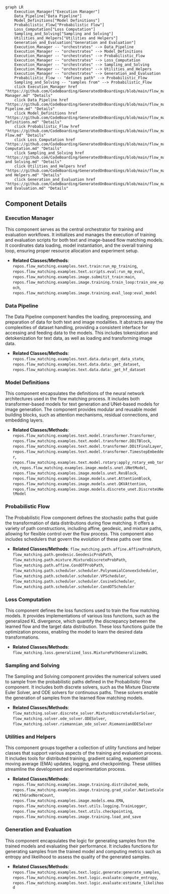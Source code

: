 ```mermaid
graph LR
    Execution_Manager["Execution Manager"]
    Data_Pipeline["Data Pipeline"]
    Model_Definitions["Model Definitions"]
    Probabilistic_Flow["Probabilistic Flow"]
    Loss_Computation["Loss Computation"]
    Sampling_and_Solving["Sampling and Solving"]
    Utilities_and_Helpers["Utilities and Helpers"]
    Generation_and_Evaluation["Generation and Evaluation"]
    Execution_Manager -- "orchestrates" --> Data_Pipeline
    Execution_Manager -- "orchestrates" --> Model_Definitions
    Execution_Manager -- "orchestrates" --> Probabilistic_Flow
    Execution_Manager -- "orchestrates" --> Loss_Computation
    Execution_Manager -- "orchestrates" --> Sampling_and_Solving
    Execution_Manager -- "orchestrates" --> Utilities_and_Helpers
    Execution_Manager -- "orchestrates" --> Generation_and_Evaluation
    Probabilistic_Flow -- "defines path" --> Probabilistic_Flow
    Sampling_and_Solving -- "samples from" --> Probabilistic_Flow
    click Execution_Manager href "https://github.com/CodeBoarding/GeneratedOnBoardings/blob/main/flow_matching/Execution Manager.md" "Details"
    click Data_Pipeline href "https://github.com/CodeBoarding/GeneratedOnBoardings/blob/main/flow_matching/Data Pipeline.md" "Details"
    click Model_Definitions href "https://github.com/CodeBoarding/GeneratedOnBoardings/blob/main/flow_matching/Model Definitions.md" "Details"
    click Probabilistic_Flow href "https://github.com/CodeBoarding/GeneratedOnBoardings/blob/main/flow_matching/Probabilistic Flow.md" "Details"
    click Loss_Computation href "https://github.com/CodeBoarding/GeneratedOnBoardings/blob/main/flow_matching/Loss Computation.md" "Details"
    click Sampling_and_Solving href "https://github.com/CodeBoarding/GeneratedOnBoardings/blob/main/flow_matching/Sampling and Solving.md" "Details"
    click Utilities_and_Helpers href "https://github.com/CodeBoarding/GeneratedOnBoardings/blob/main/flow_matching/Utilities and Helpers.md" "Details"
    click Generation_and_Evaluation href "https://github.com/CodeBoarding/GeneratedOnBoardings/blob/main/flow_matching/Generation and Evaluation.md" "Details"
```

## Component Details

### Execution Manager
This component serves as the central orchestrator for training and evaluation workflows. It initializes and manages the execution of training and evaluation scripts for both text and image-based flow matching models. It coordinates data loading, model instantiation, and the overall training loop, ensuring proper resource allocation and experiment setup.
- **Related Classes/Methods**: `repos.flow_matching.examples.text.train:run_mp_training`, `repos.flow_matching.examples.text.scripts.eval:run_mp_eval`, `repos.flow_matching.examples.image.submitit_train:main`, `repos.flow_matching.examples.image.training.train_loop:train_one_epoch`, `repos.flow_matching.examples.image.training.eval_loop:eval_model`

### Data Pipeline
The Data Pipeline component handles the loading, preprocessing, and preparation of data for both text and image modalities. It abstracts away the complexities of dataset handling, providing a consistent interface for accessing and feeding data to the models. This includes tokenization and detokenization for text data, as well as loading and transforming image data.
- **Related Classes/Methods**: `repos.flow_matching.examples.text.data.data:get_data_state`, `repos.flow_matching.examples.text.data.data:_get_dataset`, `repos.flow_matching.examples.text.data.data:_get_hf_dataset`

### Model Definitions
This component encapsulates the definitions of the neural network architectures used in the flow matching process. It includes both transformer-based models for text generation and UNet-based models for image generation. The component provides modular and reusable model building blocks, such as attention mechanisms, residual connections, and embedding layers.
- **Related Classes/Methods**: `repos.flow_matching.examples.text.model.transformer.Transformer`, `repos.flow_matching.examples.text.model.transformer.DDiTBlock`, `repos.flow_matching.examples.text.model.transformer.DDitFinalLayer`, `repos.flow_matching.examples.text.model.transformer.TimestepEmbedder`, `repos.flow_matching.examples.text.model.rotary:apply_rotary_emb_torch`, `repos.flow_matching.examples.image.models.unet.UNetModel`, `repos.flow_matching.examples.image.models.unet.ResBlock`, `repos.flow_matching.examples.image.models.unet.AttentionBlock`, `repos.flow_matching.examples.image.models.unet.QKVAttention`, `repos.flow_matching.examples.image.models.discrete_unet.DiscreteUNetModel`

### Probabilistic Flow
The Probabilistic Flow component defines the stochastic paths that guide the transformation of data distributions during flow matching. It offers a variety of path constructions, including affine, geodesic, and mixture paths, allowing for flexible control over the flow process. This component also includes schedulers that govern the evolution of these paths over time.
- **Related Classes/Methods**: `flow_matching.path.affine.AffineProbPath`, `flow_matching.path.geodesic.GeodesicProbPath`, `flow_matching.path.mixture.MixtureDiscreteProbPath`, `flow_matching.path.affine.CondOTProbPath`, `flow_matching.path.scheduler.scheduler.PolynomialConvexScheduler`, `flow_matching.path.scheduler.scheduler.VPScheduler`, `flow_matching.path.scheduler.scheduler.CosineScheduler`, `flow_matching.path.scheduler.scheduler.CondOTScheduler`

### Loss Computation
This component defines the loss functions used to train the flow matching models. It provides implementations of various loss functions, such as the generalized KL divergence, which quantify the discrepancy between the learned flow and the target data distribution. These loss functions guide the optimization process, enabling the model to learn the desired data transformations.
- **Related Classes/Methods**: `flow_matching.loss.generalized_loss.MixturePathGeneralizedKL`

### Sampling and Solving
The Sampling and Solving component provides the numerical solvers used to sample from the probabilistic paths defined in the Probabilistic Flow component. It includes both discrete solvers, such as the Mixture Discrete Euler Solver, and ODE solvers for continuous paths. These solvers enable the generation of samples from the learned flow matching models.
- **Related Classes/Methods**: `flow_matching.solver.discrete_solver.MixtureDiscreteEulerSolver`, `flow_matching.solver.ode_solver.ODESolver`, `flow_matching.solver.riemannian_ode_solver.RiemannianODESolver`

### Utilities and Helpers
This component groups together a collection of utility functions and helper classes that support various aspects of the training and evaluation process. It includes tools for distributed training, gradient scaling, exponential moving average (EMA) updates, logging, and checkpointing. These utilities streamline the development and experimentation process.
- **Related Classes/Methods**: `repos.flow_matching.examples.image.training.distributed_mode`, `repos.flow_matching.examples.image.training.grad_scaler.NativeScalerWithGradNormCount`, `repos.flow_matching.examples.image.models.ema.EMA`, `repos.flow_matching.examples.text.utils.logging.TrainLogger`, `repos.flow_matching.examples.text.utils.checkpointing`, `repos.flow_matching.examples.image.training.load_and_save`

### Generation and Evaluation
This component encapsulates the logic for generating samples from the trained models and evaluating their performance. It includes functions for generating samples from the trained model and computing metrics such as entropy and likelihood to assess the quality of the generated samples.
- **Related Classes/Methods**: `repos.flow_matching.examples.text.logic.generate:generate_samples`, `repos.flow_matching.examples.text.logic.evaluate:compute_entropy`, `repos.flow_matching.examples.text.logic.evaluate:estimate_likelihood`